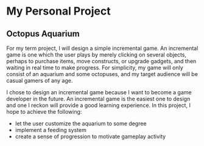 # My Personal Project

## Octopus Aquarium

For my term project, I will design a simple incremental game. An incremental game is one which the user plays by merely
clicking on several objects, perhaps to purchase items, move constructs, or upgrade gadgets, and then waiting in real
time to make progress. For simplicity, my game will only consist of an aquarium and some octopuses, and my target
audience will be casual gamers of any age.

I chose to design an incremental game because I want to become a game developer in the future. An incremental game is
the easiest one to design and one I reckon will provide a good learning experience. In this project, I hope to achieve
the following:
- let the user customize the aquarium to some degree
- implement a feeding system
- create a sense of progression to motivate gameplay activity